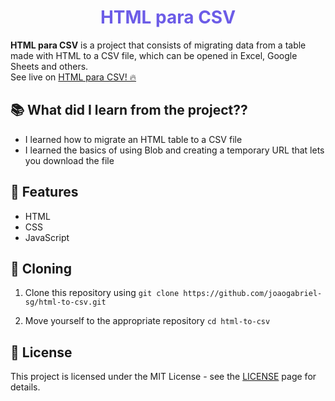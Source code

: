 <div align="center">
  <h1 style="color: #6c5ce7; font-weight: 700;">HTML para CSV</h1>
</div>

**HTML para CSV** is a project that consists of migrating data from a table made with HTML to a CSV file, which can be opened in Excel, Google Sheets and others.  
See live on [HTML para CSV! 🔥](https://joaogabriel-sg.github.io/html-to-csv/)

## 📚 What did I learn from the project??

- I learned how to migrate an HTML table to a CSV file
- I learned the basics of using Blob and creating a temporary URL that lets you download the file

## 🚀 Features

- HTML
- CSS
- JavaScript

## 🧬 Cloning

1. Clone this repository using `git clone https://github.com/joaogabriel-sg/html-to-csv.git`

1. Move yourself to the appropriate repository `cd html-to-csv`

## 📃 License

This project is licensed under the MIT License - see the [LICENSE](https://choosealicense.com/licenses/mit/) page for details.

